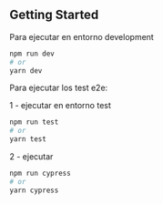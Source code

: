 ## Getting Started

Para ejecutar en entorno development

```bash
npm run dev
# or
yarn dev
```
Para ejecutar los test e2e:

1 - ejecutar en entorno test

```bash
npm run test
# or
yarn test
```
2 - ejecutar 

```bash
npm run cypress
# or
yarn cypress
```


